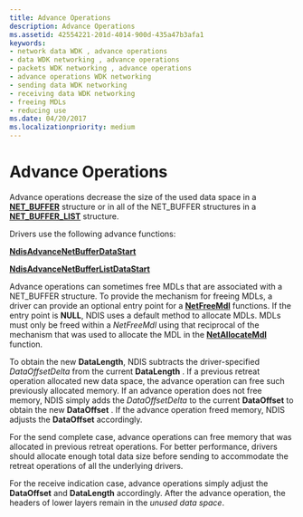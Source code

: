 ```yaml
---
title: Advance Operations
description: Advance Operations
ms.assetid: 42554221-201d-4014-900d-435a47b3afa1
keywords:
- network data WDK , advance operations
- data WDK networking , advance operations
- packets WDK networking , advance operations
- advance operations WDK networking
- sending data WDK networking
- receiving data WDK networking
- freeing MDLs
- reducing use
ms.date: 04/20/2017
ms.localizationpriority: medium
---
```


# Advance Operations





Advance operations decrease the size of the used data space in a [**NET\_BUFFER**](https://msdn.microsoft.com/library/windows/hardware/ff568376) structure or in all of the NET\_BUFFER structures in a [**NET\_BUFFER\_LIST**](https://msdn.microsoft.com/library/windows/hardware/ff568388) structure.

Drivers use the following advance functions:

[**NdisAdvanceNetBufferDataStart**](https://msdn.microsoft.com/library/windows/hardware/ff560703)

[**NdisAdvanceNetBufferListDataStart**](https://msdn.microsoft.com/library/windows/hardware/ff560704)

Advance operations can sometimes free MDLs that are associated with a NET\_BUFFER structure. To provide the mechanism for freeing MDLs, a driver can provide an optional entry point for a [**NetFreeMdl**](https://msdn.microsoft.com/library/windows/hardware/ff568348) functions. If the entry point is **NULL**, NDIS uses a default method to allocate MDLs. MDLs must only be freed within a *NetFreeMdl* using that reciprocal of the mechanism that was used to allocate the MDL in the [**NetAllocateMdl**](https://msdn.microsoft.com/library/windows/hardware/ff568326) function.

To obtain the new **DataLength**, NDIS subtracts the driver-specified *DataOffsetDelta* from the current **DataLength** . If a previous retreat operation allocated new data space, the advance operation can free such previously allocated memory. If an advance operation does not free memory, NDIS simply adds the *DataOffsetDelta* to the current **DataOffset** to obtain the new **DataOffset** . If the advance operation freed memory, NDIS adjusts the **DataOffset** accordingly.

For the send complete case, advance operations can free memory that was allocated in previous retreat operations. For better performance, drivers should allocate enough total data size before sending to accommodate the retreat operations of all the underlying drivers.

For the receive indication case, advance operations simply adjust the **DataOffset** and **DataLength** accordingly. After the advance operation, the headers of lower layers remain in the *unused data space*.

 

 





